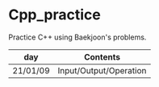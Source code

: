 # Cpp_practice
Practice C++ using Baekjoon's problems.

|day|Contents|
|----|--------------|
|21/01/09|Input/Output/Operation|
